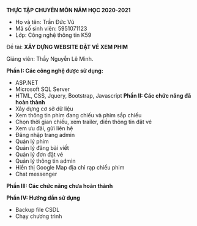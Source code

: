 
**THỰC TẬP CHUYÊN MÔN NĂM HỌC 2020-2021**

- Họ và tên: Trần Đức Vũ
- Mã số sinh viên: 5951071123
- Lớp: Công nghệ thông tin K59

Đề tài: **XÂY DỰNG WEBSITE ĐẶT VÉ XEM PHIM**

Giảng viên: Thầy Nguyễn Lê Minh.

**Phần I: Các công nghệ được sử dụng:**
- ASP.NET 
- Microsoft SQL Server
- HTML, CSS, Jquery, Bootstrap, Javascript
**Phần II: Các chức năng đã hoàn thành**
- Xây dựng cơ sở dữ liệu
- Xem thông tin phim đang chiếu và phim sắp chiếu
- Chọn thời gian chiếu, xem trailer, điền thông tin đặt vé
- Xem ưu đãi, gửi liên hệ
- Đăng nhập trang admin
- Quản lý phim
- Quản lý đăng bài viết
- Quản lý đơn đặt vé
- Quản lý thông tin admin
- Hiển thị Google Map địa chỉ rạp chiếu phim
- Chat messenger

**Phần III: Các chức năng chưa hoàn thành**
 
**Phần IV: Hướng dẫn sử dụng**
- Backup file CSDL
- Chạy chương trình
